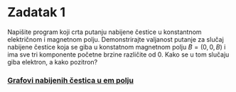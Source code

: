 # Zadatak 1

Napišite program koji crta putanju nabijene čestice u konstantnom električnom i magnetnom polju. Demonstrirajte valjanost putanje za slučaj nabijene čestice koja se giba u konstatnom magnetnom polju $B⃗ = (0, 0, B)$ i ima sve tri komponente početne brzine različite od $0$. Kako se u tom slučaju giba elektron, a kako pozitron?

### [Grafovi nabijenih čestica u em polju](https://margaretakoren.github.io/ChargedParticle/) 
